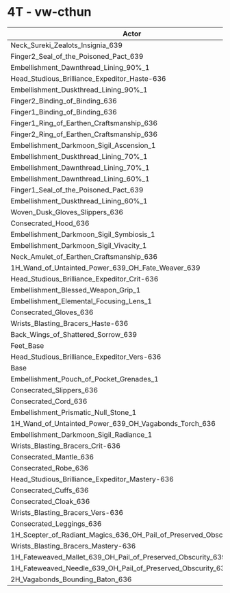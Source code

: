 # 4T - vw-cthun
| Actor | DPS | Increase |
|---|:---:|:---:|
|Neck_Sureki_Zealots_Insignia_639|2547129|1.11%|
|Finger2_Seal_of_the_Poisoned_Pact_639|2539539|0.81%|
|Embellishment_Dawnthread_Lining_90%_1|2537035|0.71%|
|Head_Studious_Brilliance_Expeditor_Haste-636|2536516|0.69%|
|Embellishment_Duskthread_Lining_90%_1|2536196|0.67%|
|Finger2_Binding_of_Binding_636|2535895|0.66%|
|Finger1_Binding_of_Binding_636|2535842|0.66%|
|Finger1_Ring_of_Earthen_Craftsmanship_636|2535607|0.65%|
|Finger2_Ring_of_Earthen_Craftsmanship_636|2535572|0.65%|
|Embellishment_Darkmoon_Sigil_Ascension_1|2535297|0.64%|
|Embellishment_Duskthread_Lining_70%_1|2532868|0.54%|
|Embellishment_Dawnthread_Lining_70%_1|2532732|0.54%|
|Embellishment_Dawnthread_Lining_60%_1|2531944|0.51%|
|Finger1_Seal_of_the_Poisoned_Pact_639|2531639|0.49%|
|Embellishment_Duskthread_Lining_60%_1|2531158|0.47%|
|Woven_Dusk_Gloves_Slippers_636|2530082|0.43%|
|Consecrated_Hood_636|2529765|0.42%|
|Embellishment_Darkmoon_Sigil_Symbiosis_1|2528057|0.35%|
|Embellishment_Darkmoon_Sigil_Vivacity_1|2525882|0.26%|
|Neck_Amulet_of_Earthen_Craftsmanship_636|2524865|0.22%|
|1H_Wand_of_Untainted_Power_639_OH_Fate_Weaver_639|2524207|0.20%|
|Head_Studious_Brilliance_Expeditor_Crit-636|2523533|0.17%|
|Embellishment_Blessed_Weapon_Grip_1|2523134|0.16%|
|Embellishment_Elemental_Focusing_Lens_1|2522298|0.12%|
|Consecrated_Gloves_636|2521437|0.09%|
|Wrists_Blasting_Bracers_Haste-636|2521402|0.09%|
|Back_Wings_of_Shattered_Sorrow_639|2520220|0.04%|
|Feet_Base|2519383|0.01%|
|Head_Studious_Brilliance_Expeditor_Vers-636|2519333|0.00%|
|Base|2519210|0.00%|
|Embellishment_Pouch_of_Pocket_Grenades_1|2518947|-0.01%|
|Consecrated_Slippers_636|2518692|-0.02%|
|Consecrated_Cord_636|2518569|-0.03%|
|Embellishment_Prismatic_Null_Stone_1|2516634|-0.10%|
|1H_Wand_of_Untainted_Power_639_OH_Vagabonds_Torch_636|2516166|-0.12%|
|Embellishment_Darkmoon_Sigil_Radiance_1|2516024|-0.13%|
|Wrists_Blasting_Bracers_Crit-636|2515894|-0.13%|
|Consecrated_Mantle_636|2515740|-0.14%|
|Consecrated_Robe_636|2515101|-0.16%|
|Head_Studious_Brilliance_Expeditor_Mastery-636|2514936|-0.17%|
|Consecrated_Cuffs_636|2514660|-0.18%|
|Consecrated_Cloak_636|2514582|-0.18%|
|Wrists_Blasting_Bracers_Vers-636|2514177|-0.20%|
|Consecrated_Leggings_636|2513095|-0.24%|
|1H_Scepter_of_Radiant_Magics_636_OH_Pail_of_Preserved_Obscurity_639|2510579|-0.34%|
|Wrists_Blasting_Bracers_Mastery-636|2509810|-0.37%|
|1H_Fateweaved_Mallet_639_OH_Pail_of_Preserved_Obscurity_639|2506483|-0.51%|
|1H_Fateweaved_Needle_639_OH_Pail_of_Preserved_Obscurity_639|2505999|-0.52%|
|2H_Vagabonds_Bounding_Baton_636|2505406|-0.55%|
